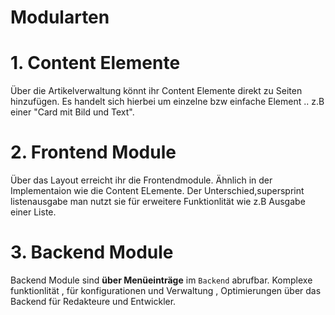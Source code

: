 # Modularten

# 1. Content Elemente
Über die Artikelverwaltung
könnt ihr Content Elemente
direkt zu Seiten hinzufügen.
Es handelt sich hierbei um einzelne
bzw einfache Element .. z.B einer "Card mit Bild und Text".


# 2. Frontend Module
Über das Layout erreicht ihr
die Frontendmodule.
Ähnlich in der Implementaion wie die
Content ELemente. Der Unterschied,supersprint listenausgabe man nutzt sie
für erweitere Funktionlität wie z.B  Ausgabe einer Liste.


# 3. Backend Module
Backend Module sind **über Menüeinträge** im
``Backend`` abrufbar.
Komplexe funktionlität , für konfigurationen
und Verwaltung , Optimierungen über das  
Backend für Redakteure und Entwickler.

